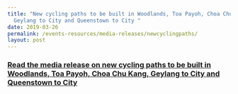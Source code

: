 ```yaml
---
title: "New cycling paths to be built in Woodlands, Toa Payoh, Choa Chu Kang,
  Geylang to City and Queenstown to City "
date: 2019-03-26
permalink: /events-resources/media-releases/newcyclingpaths/
layout: post
---
```

<h3 style="color:#124596; font-weight:bold;"><a href="https://www.lta.gov.sg/content/ltagov/en/newsroom/2019/3/2/new-cycling-paths-to-be-built-in-woodlands-toa-payoh-choa-chu-kang-geylang-to-city-and-queenstown-to-city.html">Read the media release on new cycling paths to be built in Woodlands, Toa Payoh, Choa Chu Kang, Geylang to City and Queenstown to City</a></h3>